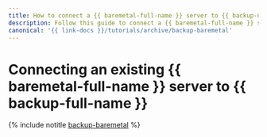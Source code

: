 ```yaml
---
title: How to connect a {{ baremetal-full-name }} server to {{ backup-name }}
description: Follow this guide to connect a {{ baremetal-full-name }} server to {{ backup-name }}.
canonical: '{{ link-docs }}/tutorials/archive/backup-baremetal'
---
```


# Connecting an existing {{ baremetal-full-name }} server to {{ backup-full-name }}

{% include notitle [backup-baremetal](../../../_tutorials/backup/backup-baremetal.md) %}